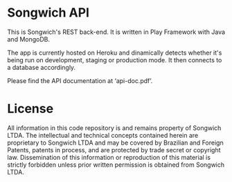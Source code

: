 Songwich API
========================================

This is Songwich's REST back-end. It is written in Play Framework with Java and MongoDB.

The app is currently hosted on Heroku and dinamically detects whether it's being run on development, staging or production mode. It then connects to a database accordingly.

Please find the API documentation at ‘api-doc.pdf’.


License
========================================

All information in this code repository is and remains property of Songwich LTDA. The intellectual and technical concepts contained herein are proprietary to Songwich LTDA and may be covered by Brazilian and Foreign Patents,
patents in process, and are protected by trade secret or copyright law. Dissemination of this information or reproduction of this material is strictly forbidden unless prior written permission is obtained from Songwich LTDA.
